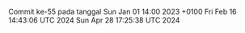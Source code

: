 Commit ke-55 pada tanggal Sun Jan 01 14:00 2023 +0100
Fri Feb 16 14:43:06 UTC 2024
Sun Apr 28 17:25:38 UTC 2024
